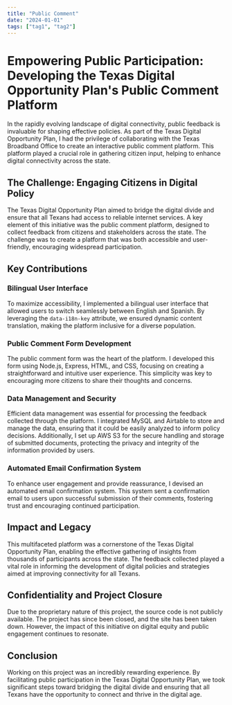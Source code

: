 ```yaml
---
title: "Public Comment"
date: "2024-01-01"
tags: ["tag1", "tag2"]
---
```



# Empowering Public Participation: Developing the Texas Digital Opportunity Plan's Public Comment Platform

In the rapidly evolving landscape of digital connectivity, public feedback is invaluable for shaping effective policies. As part of the Texas Digital Opportunity Plan, I had the privilege of collaborating with the Texas Broadband Office to create an interactive public comment platform. This platform played a crucial role in gathering citizen input, helping to enhance digital connectivity across the state.

## The Challenge: Engaging Citizens in Digital Policy

The Texas Digital Opportunity Plan aimed to bridge the digital divide and ensure that all Texans had access to reliable internet services. A key element of this initiative was the public comment platform, designed to collect feedback from citizens and stakeholders across the state. The challenge was to create a platform that was both accessible and user-friendly, encouraging widespread participation.

## Key Contributions

### Bilingual User Interface

To maximize accessibility, I implemented a bilingual user interface that allowed users to switch seamlessly between English and Spanish. By leveraging the `data-i18n-key` attribute, we ensured dynamic content translation, making the platform inclusive for a diverse population.

### Public Comment Form Development

The public comment form was the heart of the platform. I developed this form using Node.js, Express, HTML, and CSS, focusing on creating a straightforward and intuitive user experience. This simplicity was key to encouraging more citizens to share their thoughts and concerns.

### Data Management and Security

Efficient data management was essential for processing the feedback collected through the platform. I integrated MySQL and Airtable to store and manage the data, ensuring that it could be easily analyzed to inform policy decisions. Additionally, I set up AWS S3 for the secure handling and storage of submitted documents, protecting the privacy and integrity of the information provided by users.

### Automated Email Confirmation System

To enhance user engagement and provide reassurance, I devised an automated email confirmation system. This system sent a confirmation email to users upon successful submission of their comments, fostering trust and encouraging continued participation.

## Impact and Legacy

This multifaceted platform was a cornerstone of the Texas Digital Opportunity Plan, enabling the effective gathering of insights from thousands of participants across the state. The feedback collected played a vital role in informing the development of digital policies and strategies aimed at improving connectivity for all Texans.

## Confidentiality and Project Closure

Due to the proprietary nature of this project, the source code is not publicly available. The project has since been closed, and the site has been taken down. However, the impact of this initiative on digital equity and public engagement continues to resonate.

## Conclusion

Working on this project was an incredibly rewarding experience. By facilitating public participation in the Texas Digital Opportunity Plan, we took significant steps toward bridging the digital divide and ensuring that all Texans have the opportunity to connect and thrive in the digital age.


